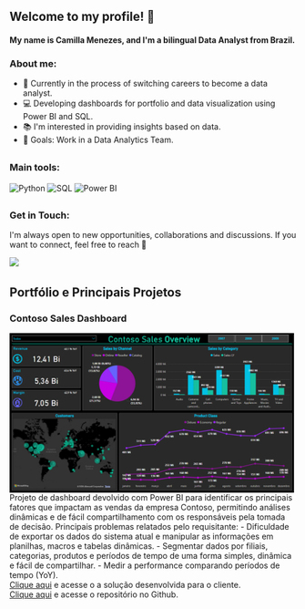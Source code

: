 ## Welcome to my profile! 👋

#### My name is Camilla Menezes, and I'm a bilingual Data Analyst from Brazil.


### About me:

- 🔭 Currently in the process of switching careers to become a data analyst.
- 💻 Developing dashboards for portfolio and data visualization using Power BI and SQL.
- 📚 I'm interested in providing insights based on data.
- 🎯 Goals: Work in a Data Analytics Team.
## 
 

### Main tools:

<div style="display: inline_block">
  <img align="center" alt="Python" height="40" width="40" src="https://github.com/camilla-menezes/Portfolio/blob/main/linguagens/python.png?raw=true">
  <img align="center" alt="SQL" height="40" width="40" src="https://github.com/camilla-menezes/Portfolio/blob/main/linguagens/sql.png?raw=true">
  <img align="center" alt="Power BI" height="40" width="40" src="https://github.com/camilla-menezes/Portfolio/blob/main/linguagens/power%20bi.png?raw=true">
</div>

##


### Get in Touch:
I'm always open to new opportunities, collaborations and discussions. If you want to connect, feel free to reach 🚀
<div style="display: inline_block">
  <a href="https://www.linkedin.com/in/camilla-menezes-camillamenezes/"> 
    <img src="https://camo.githubusercontent.com/d90c501c7f68295cfcab6a68b761ba5b1101292b8ac9895eaeca253df2e53eb3/68747470733a2f2f696d672e736869656c64732e696f2f62616467652f6c696e6b6564696e2d2532333030373742352e7376673f267374796c653d666f722d7468652d6261646765266c6f676f3d6c696e6b6564696e266c6f676f436f6c6f723d7768697465">
  </a>
</div>


##

## Portfólio e Principais Projetos
### Contoso Sales Dashboard
<a href="https://github.com/camilla-menezes/ContosoPortifolio/tree/main">
  <img align="left" width="500" src="https://github.com/camilla-menezes/ContosoPortifolio/blob/main/Imagens/Captura%20de%20tela%202025-04-29%20170602.png?raw=true">
</a>
Projeto de dashboard devolvido com Power BI para identificar os principais fatores que impactam as vendas da empresa Contoso, permitindo análises dinâmicas e de fácil compartilhamento com os responsáveis pela tomada de decisão.
Principais problemas relatados pelo requisitante: 
- Dificuldade de exportar os dados do sistema atual e manipular as informações em planilhas, macros e tabelas dinâmicas.
- Segmentar dados  por filiais, categorias, produtos e períodos de tempo de uma forma simples, dinâmica e fácil de compartilhar.
- Medir a performance comparando períodos de tempo (YoY).
<br>
<a href="https://app.powerbi.com/view?r=eyJrIjoiODFiNDgxNzctNjc5OS00ODE3LWJlYWEtZmY0NzBmZGNhZTc1IiwidCI6ImI0MzZkMjBiLWY1ODktNDlmNi1hNGI1LTg3ZmZjOWYzZjJiMCJ9" target="_blank">Clique aqui</a> e acesse o a solução desenvolvida para o cliente.
<br>
<a href="https://github.com/camilla-menezes/ContosoPortifolio">Clique aqui</a> e acesse o repositório no Github.





<div>

</div>
